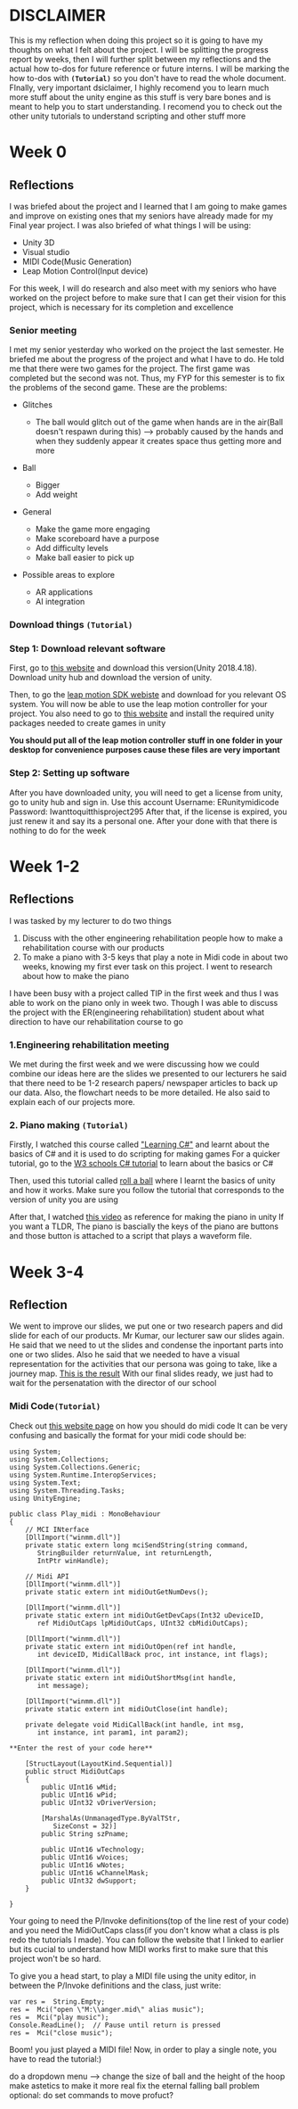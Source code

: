 # DISCLAIMER
This is my reflection when doing this project so it is going to have my thoughts on what I felt about the project.
I will be splitting the progress report by weeks, then I will further split between my reflections and the actual how to-dos for future reference or future interns. I will be marking the how to-dos with **``(Tutorial)``** so you don't have to read the whole document. FInally, very important dsiclaimer, I highly recomend you to learn much more stuff about the unity engine as this stuff is very bare bones and is meant to help you to start understanding. I recomend you to check out the other unity tutorials to understand scripting and other stuff more

# Week 0
## Reflections
I was briefed about the project and I learned that I am going to make games and improve on existing ones that my seniors have already made for my Final year project.
 I was also briefed of what things I will be using:
 * Unity 3D
 * Visual studio
 * MIDI Code(Music Generation)
  * Leap Motion Control(Input device)

For this week, I will do research and also meet with my seniors who have worked on the project before to make sure that I can get their vision for this project, which is necessary for its completion and excellence

### Senior meeting
I met my senior yesterday who worked on the project the last semester. He briefed me about the progress of the project and what I have to do. He told me that there were two games for the project. The first game was completed but the second was not. Thus, my FYP for this semester is to fix the problems of the second game.
These are the problems:
* Glitches
	* The ball would glitch out of the game when hands are in the air(Ball doesn't respawn during this) --> probably caused by the hands and when they suddenly appear it creates space thus getting more and more

* Ball       
	* Bigger
	* Add weight

* General
	* Make the game more engaging
	* Make scoreboard have a purpose
	* Add difficulty levels
	* Make ball easier to pick up
* Possible areas to explore
	* AR applications
	* AI integration
	
### Download things ``(Tutorial)``
### Step 1: Download relevant software
First, go to [this website](https://unity3d.com/get-unity/download/archive) and download this version(Unity 2018.4.18). Download unity hub and download the version of unity.

Then, to go the [leap motion SDK webiste](https://developer.leapmotion.com/sdk-leap-motion-controller/) and download for you relevant OS system. You will now be able to use the leap motion controller for your project.
You also need to go to [this website](https://developer.leapmotion.com/unity) and install the required unity packages needed to create games in unity

**You should put all of the leap motion controller stuff in one folder in your desktop for convenience purposes cause these files are very important**

### Step 2: Setting up software
After you have downloaded unity, you will need to get a license from unity, go to unity hub and sign in. Use this account
Username: ERunitymidicode
Password: Iwanttoquitthisproject295
After that, if the license is expired, you just renew it and say its a personal one.
After your done with that there is nothing to do for the week

# Week 1-2
## Reflections
I was tasked by my lecturer to do two things 
1.  Discuss with the other engineering rehabilitation people how to make a rehabilitation course with our products
2. To make a piano with 3-5 keys that play a note in Midi code in about two weeks, knowing my first ever task on this project. I went to research about how to make the piano

I have been busy with a project called TIP in the first week and thus I was able to work on the piano only in week two. Though I was able to discuss the project with the ER(engineering rehabilitation) student about what direction to have our rehabilitation course to go

### 1.Engineering rehabilitation meeting
We met during the first week and we were discussing how we could combine our ideas here are the slides we presented to our lecturers
he said that there need to be 1-2 research papers/ newspaper articles to back up our data. Also, the flowchart needs to be more detailed.
He also said to explain each of our projects more.


### 2. Piano making ``(Tutorial)``
Firstly, I watched this course called ["Learning C#"](https://www.linkedin.com/learning/learning-c-sharp-3/welcome?u=2122804) and learnt about the basics of C# and it is used to do scripting for making games
For a quicker tutorial, go to the [W3 schools C# tutorial](https://www.w3schools.com/cs/default.asp) to learn about the basics or C#


Then, used this tutorial called [roll a ball](https://learn.unity.com/project/roll-a-ball) where I learnt the basics of unity and how it works. Make sure you follow the tutorial that corresponds to the version of unity you are using

After that, I watched [this video](https://www.youtube.com/watch?v=bkE1YSSdOLU) as reference for making the piano in unity 
If you want a TLDR, The piano is bascially the keys of the piano are buttons and those button is attached to a script that plays a waveform file.
# Week 3-4
## Reflection
We went to improve our slides, we put one or two research papers and did slide for each of our products. Mr Kumar, our lecturer saw our slides again. He said that we need to ut the slides and condense the inportant parts into one or two slides. Also he said that we needed to have a visual representation for the activities that our persona was going to take, like a journey map. [This is the result](https://docs.google.com/presentation/d/1vsQg8oJ8cghKpDwymf43qRa_E8egsArUv6SBYQWkEuQ/edit?usp=sharing)
With our final slides ready, we just had to wait for the persenatation with the director of our school

### Midi Code``(Tutorial)``
Check out [this website page](https://www.codeguru.com/columns/dotnet/making-music-with-midi-and-c.html) on how you should do midi code 
It can be very confusing and basically the format for your midi code should be:
```
using System;
using System.Collections;
using System.Collections.Generic;
using System.Runtime.InteropServices;
using System.Text;
using System.Threading.Tasks;
using UnityEngine;

public class Play_midi : MonoBehaviour
{
    // MCI INterface
    [DllImport("winmm.dll")]
    private static extern long mciSendString(string command,
       StringBuilder returnValue, int returnLength,
       IntPtr winHandle);

    // Midi API
    [DllImport("winmm.dll")]
    private static extern int midiOutGetNumDevs();

    [DllImport("winmm.dll")]
    private static extern int midiOutGetDevCaps(Int32 uDeviceID,
       ref MidiOutCaps lpMidiOutCaps, UInt32 cbMidiOutCaps);

    [DllImport("winmm.dll")]
    private static extern int midiOutOpen(ref int handle,
       int deviceID, MidiCallBack proc, int instance, int flags);

    [DllImport("winmm.dll")]
    private static extern int midiOutShortMsg(int handle,
       int message);

    [DllImport("winmm.dll")]
    private static extern int midiOutClose(int handle);

    private delegate void MidiCallBack(int handle, int msg,
       int instance, int param1, int param2);

**Enter the rest of your code here**

    [StructLayout(LayoutKind.Sequential)]
    public struct MidiOutCaps
    {
        public UInt16 wMid;
        public UInt16 wPid;
        public UInt32 vDriverVersion;

        [MarshalAs(UnmanagedType.ByValTStr,
           SizeConst = 32)]
        public String szPname;

        public UInt16 wTechnology;
        public UInt16 wVoices;
        public UInt16 wNotes;
        public UInt16 wChannelMask;
        public UInt32 dwSupport;
    }

}
```
Your going to need the P/Invoke definitions(top of the line rest of your code) and you need the MidiOutCaps class(if you don't know what a class is pls redo the tutorials I made). You can follow the website that I linked to earlier but its cucial to understand how MIDI works first to make sure that this project won't be so hard.

To give you a head start, to play a MIDI file using the unity editor,
in between the P/Invoke definitions and the class, just write:
```
var res =  String.Empty;
res =  Mci("open \"M:\\anger.mid\" alias music");
res =  Mci("play music");
Console.ReadLine();  // Pause until return is pressed
res =  Mci("close music");
```
Boom! you just played a MIDI file! Now, in order to play a single note, you have to read the tutorial:)

do a dropdown menu --> change the size of ball and the height of the hoop
make astetics to make it more real
fix the eternal falling ball problem
optional: do set commands to move profuct?
 
<!--stackedit_data:
eyJoaXN0b3J5IjpbMTgwMjMwMzkwNCwxMDU0NTAwMzk0LDIwNz
MxOTQ0MywzMDY2NDcyNTUsMTIxNjMyMjQzLDE4OTQ3Mzc1OCw3
ODkzMDY3NjMsNzkyNDMwNjcxLDE0MTIzODk1NDQsMTY2NDc5NT
gyNSwzNzcyNjc2NjQsMTY2NDc5NTgyNSwyOTM5NDYxMiwtMjAz
MzEzMzM3MCw1Njg5Njk5MDYsLTk3NDcwNzcyNCw2NjQ0MzUzMz
gsLTE3ODI2MjkxOTgsNDEyNDc3MDI4LDY1NzQ4NTE2MF19
-->